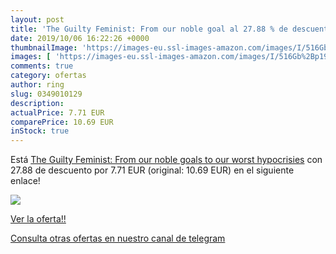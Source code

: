 ```yaml
---
layout: post
title: 'The Guilty Feminist: From our noble goal al 27.88 % de descuento'
date: 2019/10/06 16:22:26 +0000
thumbnailImage: 'https://images-eu.ssl-images-amazon.com/images/I/516Gb%2Bp19KL._SL200_.jpg'
images: [ 'https://images-eu.ssl-images-amazon.com/images/I/516Gb%2Bp19KL._SL200_.jpg' ]
comments: true
category: ofertas
author: ring
slug: 0349010129
description:
actualPrice: 7.71 EUR
comparePrice: 10.69 EUR
inStock: true
---
```


Está [The Guilty Feminist: From our noble goals to our worst hypocrisies](https://www.amazon.com/dp/0349010129/?tag=redken08-20) con 27.88 de descuento por 7.71 EUR (original: 10.69 EUR) en el siguiente enlace!

[![](https://images-eu.ssl-images-amazon.com/images/I/516Gb%2Bp19KL._SL200_.jpg)](https://www.amazon.com/dp/0349010129/?tag=redken08-20)

[Ver la oferta!!](https://www.amazon.com/dp/0349010129/?tag=redken08-20)

[Consulta otras ofertas en nuestro canal de telegram](https://t.me/s/ofertas25)
